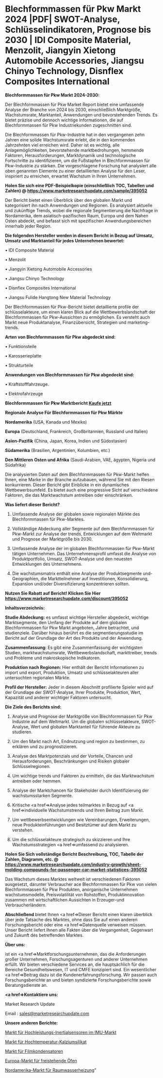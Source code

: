 # Blechformmassen für Pkw Markt 2024 |PDF| SWOT-Analyse, Schlüsselindikatoren, Prognose bis 2030 | IDI Composite Material, Menzolit, Jiangyin Xietong Automobile Accessories, Jiangsu Chinyo Technology, Disnflex Composites International

<strong>Blechformmassen für Pkw Markt 2024-2030:</strong>

Der Blechformmassen für Pkw Market Report bietet eine umfassende Analyse der Branche von 2024 bis 2030, einschließlich Marktgröße, Wachstumsrate, Marktanteil, Anwendungen und bevorstehenden Trends. Es bietet präzise und dennoch wichtige Informationen, die auf Blechformmassen für Pkw Industriekunden zugeschnitten sind.

Die Blechformmassen für Pkw-Industrie hat in den vergangenen zehn Jahren eine solide Wachstumsrate erlebt, die in den kommenden Jahrzehnten viel erreichen wird. Daher ist es wichtig, alle Anlagemöglichkeiten, bevorstehende marktbedrohungen, hemmende Faktoren, Herausforderungen, Marktdynamik und technologische Fortschritte zu identifizieren, um die Fußstapfen in Blechformmassen für Pkw-Industrie zu stärken. Die vorgeschlagene Forschung hat analysiert alle oben genannten Elemente zu einer detaillierten Analyse für den Leser, inspiriert zu erreichen, erwartet Wachstum in Ihren Unternehmen.

<strong>Holen Sie sich eine PDF-Beispielkopie (einschließlich TOC, Tabellen und Zahlen) @
</strong><strong><a href=https://www.marketresearchupdate.com/sample/395052><strong>https://www.marketresearchupdate.com/sample/395052</u></font></a></strong></strong>

Der Bericht bietet einen Überblick über den globalen Markt und kategorisiert ihn nach Anwendungen und Regionen. Es analysiert aktuelle und zukünftige Trends, wobei die regionale Segmentierung die Nachfrage in Nordamerika, dem asiatisch-pazifischen Raum, Europa und dem Nahen Osten abdeckt, und befasst sich mit spezifischen Anwendungsbereichen innerhalb jeder Region.

<strong>Die folgenden Hersteller werden in diesem Bericht in Bezug auf Umsatz, Umsatz und Marktanteil für jedes Unternehmen bewertet:</strong>

• IDI Composite Material

• Menzolit

• Jiangyin Xietong Automobile Accessories

• Jiangsu Chinyo Technology

• Disnflex Composites International

• Jiangsu Fulide Hangtong New Material Technology

Der Blechformmassen für Pkw-Bericht bietet detaillierte profile der schlüsselakteure, um einen klaren Blick auf die Wettbewerbslandschaft der Blechformmassen für Pkw-Aussichten zu ermöglichen. Es versteht auch Markt neue Produktanalyse, Finanzübersicht, Strategien und marketing-trends.

<strong>Arten von Blechformmassen für Pkw abgedeckt sind:</strong>

• Funktionsteile

• Karosserieplatte

• Strukturteile

<strong>Anwendungen von Blechformmassen für Pkw abgedeckt sind:</strong>

• Kraftstofffahrzeuge.

• Elektrofahrzeuge

<strong>Blechformmassen für Pkw Marktbericht <a href=https://www.marketresearchupdate.com/buynow/395052>Kaufe jetzt</a></strong>

<strong>Regionale Analyse Für Blechformmassen für Pkw Märkte</strong>

<strong>Nordamerika</strong> (USA, Kanada und Mexiko)

<strong>Europa</strong> (Deutschland, Frankreich, Großbritannien, Russland und Italien)

<strong>Asien-Pazifik</strong> (China, Japan, Korea, Indien und Südostasien)

<strong>Südamerika</strong> (Brasilien, Argentinien, Kolumbien, etc.)

<strong>Den Mittleren</strong> <strong>Osten und Afrika</strong> (Saudi-Arabien, VAE, ägypten, Nigeria und Südafrika)

Die analysierten Daten auf dem Blechformmassen für Pkw-Markt helfen Ihnen, eine Marke in der Branche aufzubauen, während Sie mit den Riesen konkurrieren. Dieser Bericht gibt Einblicke in ein dynamisches Wettbewerbsumfeld. Es bietet auch eine progressive Sicht auf verschiedene Faktoren, die das Marktwachstum antreiben oder einschränken.

<strong>Was liefert dieser Bericht?</strong>

1. Umfassende Analyse der globalen sowie regionalen Märkte des Blechformmassen für Pkw-Marktes.

2. Vollständige Abdeckung aller Segmente auf dem Blechformmassen für Pkw-Markt zur Analyse der trends, Entwicklungen auf dem Weltmarkt und Prognose der Marktgröße bis 2030.

3. Umfassende Analyse der im globalen Blechformmassen für Pkw-Markt tätigen Unternehmen. Das Unternehmensprofil umfasst die Analyse von Produktportfolio, Umsatz, SWOT-Analyse und den neuesten Entwicklungen des Unternehmens.

4. Die wachstumsmatrix enthält eine Analyse der Produktsegmente und-Geographien, die Marktteilnehmer auf Investitionen, Konsolidierung, Expansion und/oder Diversifizierung konzentrieren sollten.

<strong>Nutzen Sie Rabatt auf Bericht! Klicken Sie Hier
</strong><strong><a href=https://www.marketresearchupdate.com/discount/395052>https://www.marketresearchupdate.com/discount/395052</b></u></font></strong></a>

<strong>Inhaltsverzeichnis:</strong>

<strong>Studie Abdeckung:</strong> es umfasst wichtige Hersteller abgedeckt, wichtige Marktsegmente, den Umfang der Produkte auf dem globalen Blechformmassen für Pkw Markt angeboten, Jahre betrachtet, und studienziele. Darüber hinaus berührt es die segmentierungsstudie im Bericht auf der Grundlage der Art des Produkts und der Anwendung.

<strong>Zusammenfassung:</strong> Es gibt eine Zusammenfassung der wichtigsten Studien, marktwachstumsrate, Wettbewerbslandschaft, markttreiber, trends und Probleme und makroskopische Indikatoren.

<strong>Produktion nach Regionen:</strong> Hier enthält der Bericht Informationen zu import und export, Produktion, Umsatz und schlüsselakteuren aller untersuchten regionalen Märkte.

<strong>Profil der Hersteller:</strong> Jeder in diesem Abschnitt profilierte Spieler wird auf der Grundlage der SWOT-Analyse, Ihrer Produkte, Produktion, Wert, Kapazität und anderer wichtiger Faktoren untersucht.

<strong>Die Ziele des Berichts sind:</strong>

1) Analyse und Prognose der Marktgröße von Blechformmassen für Pkw Industrie auf dem Weltmarkt.
Um die globalen schlüsselakteure, SWOT-Analyse, Wert und globalen Marktanteil für führende Akteure zu studieren.

2) Um den Markt nach Art, Endnutzung und region zu bestimmen, zu erklären und zu prognostizieren.

3) Analyse des Marktpotenzials und der Vorteile, Chancen und Herausforderungen, Beschränkungen und Risiken globaler Schlüsselregionen.

4) Um wichtige trends und Faktoren zu ermitteln, die das Marktwachstum antreiben oder hemmen.

5) Analyse der Marktchancen für Stakeholder durch Identifizierung der wachstumsstarken Segmente.

6) Kritische <a href=>Analyse</a> jedes teilmarktes in Bezug auf <a href=>individuelle</a> Wachstumstrends und Ihren Beitrag zum Markt.

7) Um wettbewerbsentwicklungen wie Vereinbarungen, Erweiterungen, neue Produkteinführungen und Besitztümer auf dem Markt zu verstehen.

8) Um die schlüsselakteure strategisch zu skizzieren und Ihre Wachstumsstrategien <a href=>umfassend</a> zu analysieren.

<strong>Holen Sie Sich vollständige Bericht Beschreibung, TOC, Tabelle der Zahlen, Diagramm, etc. @ </strong><strong><a href=https://www.marketresearchupdate.com/industry-growth/sheet-molding-compounds-for-passenger-car-market-statistices-395052>https://www.marketresearchupdate.com/industry-growth/sheet-molding-compounds-for-passenger-car-market-statistices-395052</a></font></strong>

Das Wachstum dieses Marktes weltweit ist verschiedenen Faktoren ausgesetzt, darunter Verbraucher ace Blechformmassen für Pkw von vielen Blechformmassen für Pkw Produkten, anorganische Unternehmen wachstumsmodelle, Preisvolatilität von Rohstoffen, Produktinnovation zusammen mit wirtschaftlichen Aussichten in Erzeuger-und Verbraucherländern.

<strong>Abschließend</strong> bietet Ihnen <a href=>Dieser</a> Bericht einen klaren überblick über jede Tatsache des Marktes, ohne dass Sie auf einen anderen Forschungsbericht oder eine <a href=>Datenquelle</a> verweisen müssen. Unser Bericht liefert Ihnen alle Fakten über die Vergangenheit, Gegenwart und Zukunft des betreffenden Marktes.

<strong>Über uns:</strong>

 ist ein <a href=>Marktfors</a>chungsunternehmen, das die Anforderungen großer Unternehmen, Forschungsagenturen und anderer Unternehmen erfüllt. Wir bieten verschiedene Services an, die hauptsächlich für die Bereiche Gesundheitswesen, IT und CMFE konzipiert sind. Ein wesentlicher <a href=>Beitrag</a> dazu ist die Kundenerfahrungsforschung. Wir passen auch Forschungsberichte an und bieten syndizierte Forschungsberichte sowie Beratungsdienste an.

<strong><a href=>Kontaktiere uns:</a></strong>

Market Research Update

Email : sales@marketresearchupdate.com

<strong>Unsere anderen Berichte:</strong>

<a href=https://www.linkedin.com/pulse/high-performance-inertial-sensors-imu-market>Markt für Hochleistungs-Inertialsensoren im IMU-Markt</a>

<a href=https://www.linkedin.com/pulse/high-temperature-calcium-silicate-market>Markt für Hochtemperatur-Kalziumsilikat</a>

<a href=https://www.linkedin.com/pulse/film-capacitors-market-research-report-reveals>Markt für Filmkondensatoren</a>

<a href=https://www.linkedin.com/pulse/europe-freestanding-stoves-market-2023-huge-business-opportunities>Europa-Markt für freistehende Öfen</a>

<a href=https://www.linkedin.com/pulse/north-america-space-water-heating-market-upcoming>Nordamerika-Markt für Raumwasserheizung</a>"
  
